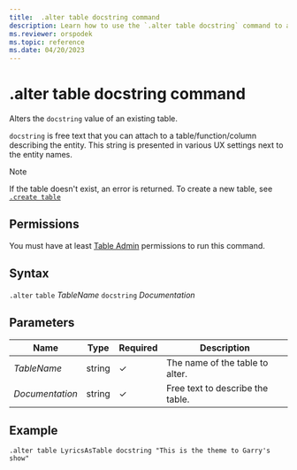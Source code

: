```yaml
---
title:  .alter table docstring command
description: Learn how to use the `.alter table docstring` command to alter the `docstring` value of an existing table. 
ms.reviewer: orspodek
ms.topic: reference
ms.date: 04/20/2023
---
```

# .alter table docstring command

Alters the `docstring` value of an existing table.

`docstring` is free text that you can attach to a table/function/column describing the entity. This string is presented in various UX settings next to the entity names.

> [!NOTE]
> If the table doesn't exist, an error is returned. To create a new table, see [`.create table`](create-table-command.md)

## Permissions

You must have at least [Table Admin](access-control/role-based-access-control.md) permissions to run this command.

## Syntax

`.alter` `table` *TableName* `docstring` *Documentation*

## Parameters

|Name|Type|Required|Description|
|--|--|--|--|
| *TableName* | string | &check; | The name of the table to alter.|
| *Documentation* | string | &check; | Free text to describe the table.|

## Example

```kusto
.alter table LyricsAsTable docstring "This is the theme to Garry's show"
```
